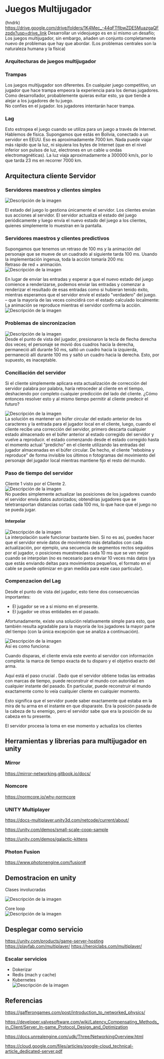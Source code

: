 # Juegos Multijugador
(hndrk)  https://drive.google.com/drive/folders/1K4Mec_-44qFTflbwZDE5MuazgaQFzpdx?usp=drive_link
Desarrollar un videojuego es en sí mismo un desafío; Los juegos multijugador, sin embargo, añaden un conjunto completamente nuevo de problemas que hay que abordar. (Los problemas centrales son la naturaleza humana y la física)
### Arquitecturas de juegos multijugador
### Trampas
Los juegos multijugador son diferentes. En cualquier juego competitivo, un jugador que hace trampa empeora la experiencia para los demas jugadores. Como desarrollador, probablemente quieras evitar esto, ya que tiende a alejar a los jugadores de tu juego.  
No confíes en el jugador. los jugadores intentarán hacer trampa.
### Lag
Esto estropea el juego cuando se utiliza para un juego a través de Internet.  
Hablemos de física. Supongamos que estás en Bolivia, conectado a un servidor en EEUU. Eso es aproximadamente 7000 km. Nada puede viajar más rápido que la luz, ni siquiera los bytes de Internet (que en el nivel inferior son pulsos de luz, electrones en un cable u ondas electromagnéticas). La luz viaja aproximadamente a 300000 km/s, por lo que tarda 23 ms en recorrer 7000 km.

## Arquitectura cliente Servidor
### Servidores maestros y clientes simples 

![Descripción de la imagen](/images/cliente-servidor0.png "img1")  

El estado del juego lo gestiona únicamente el servidor. Los clientes envían sus acciones al servidor. El servidor actualiza el estado del juego periódicamente y luego envía el nuevo estado del juego a los clientes, quienes simplemente lo muestran en la pantalla.
### Servidores maestros y clientes predictivos
Supongamos que tenemos un retraso de 100 ms y la animación del personaje que se mueve de un cuadrado al siguiente tarda 100 ms. Usando la implementación ingenua, toda la acción tomaría 200 ms:  
Retraso de red + animación.  
![Descripción de la imagen](/images/cliente-servidor1.png "img1")   

En lugar de enviar las entradas y esperar a que el nuevo estado del juego comience a renderizarse, podemos enviar las entradas y comenzar a renderizar el resultado de esas entradas como si hubieran tenido éxito, mientras esperamos que el servidor envíe el estado "verdadero" del juego. – que la mayoría de las veces coincidirá con el estado calculado localmente:  
La animación se reproduce mientras el servidor confirma la acción.  
![Descripción de la imagen](/images/cliente-servidor2.png "img1")  
### Problemas de sincronizacion
![Descripción de la imagen](/images/cliente-servidor3.png "img1")  
Desde el punto de vista del jugador, presionaron la tecla de flecha derecha dos veces; el personaje se movió dos cuadros hacia la derecha, permaneció allí durante 50 ms, saltó un cuadro hacia la izquierda, permaneció allí durante 100 ms y saltó un cuadro hacia la derecha. Esto, por supuesto, es inaceptable.
###  Conciliación del servidor
Si el cliente simplemente aplicara esta actualización de corrección del servidor palabra por palabra, haría retroceder al cliente en el tiempo, deshaciendo por completo cualquier predicción del lado del cliente. ¿Cómo entonces resolver esto y al mismo tiempo permitir al cliente predecir el futuro?  

![Descripción de la imagen](/images/cliente-servidor4.png "img1")  
La solución es mantener un búfer circular del estado anterior de los caracteres y la entrada para el jugador local en el cliente, luego, cuando el cliente recibe una corrección del servidor, primero descarta cualquier estado almacenado en el búfer anterior al estado corregido del servidor y vuelve a reproducir. el estado comenzando desde el estado corregido hasta el momento actual "predicho" en el cliente utilizando las entradas del jugador almacenadas en el búfer circular. De hecho, el cliente "rebobina y reproduce" de forma invisible los últimos n fotogramas del movimiento del personaje del jugador local mientras mantiene fijo el resto del mundo.
### Paso de tiempo del servidor
Cliente 1 visto por el Cliente 2.  
![Descripción de la imagen](/images/cliente-servidor5.png "img1")  
No puedes simplemente actualizar las posiciones de los jugadores cuando el servidor envía datos autorizados; obtendrías jugadores que se teletransportan distancias cortas cada 100 ms, lo que hace que el juego no se pueda jugar.
#### Interpolar 
![Descripción de la imagen](/images/cliente-servidor6.png "img1")  
 La interpolación suele funcionar bastante bien. Si no es así, puedes hacer que el servidor envíe datos de movimiento más detallados con cada actualización, por ejemplo, una secuencia de segmentos rectos seguidos por el jugador, o posiciones muestreadas cada 10 ms que se ven mejor cuando se interpolan (no es necesario para enviar 10 veces más datos (ya que estás enviando deltas para movimientos pequeños, el formato en el cable se puede optimizar en gran medida para este caso particular).
### Compenzacion del Lag
Desde el punto de vista del jugador, esto tiene dos consecuencias importantes:
- El jugador se ve a sí mismo en el presente.
- El jugador ve otras entidades en el pasado.

Afortunadamente, existe una solución relativamente simple para esto, que también resulta agradable para la mayoría de los jugadores la mayor parte del tiempo (con la única excepción que se analiza a continuación).

![Descripción de la imagen](/images/cliente-servidor7.png "img1")   
Así es como funciona:

Cuando disparas, el cliente envía este evento al servidor con información completa: la marca de tiempo exacta de tu disparo y el objetivo exacto del arma.

Aquí está el paso crucial . Dado que el servidor obtiene todas las entradas con marcas de tiempo, puede reconstruir el mundo con autoridad en cualquier instante del pasado. En particular, puede reconstruir el mundo exactamente como lo veía cualquier cliente en cualquier momento.

Esto significa que el servidor puede saber exactamente qué estaba en la mira de tu arma en el instante en que disparaste. Era la posición pasada de la cabeza de tu enemigo, pero el servidor sabe que era la posición de su cabeza en tu presente.

El servidor procesa la toma en ese momento y actualiza los clientes

## Herramientas y librerias para multijugador en unity 

### Mirror
https://mirror-networking.gitbook.io/docs/

### Nomcore 
https://normcore.io/why-normcore
### UNITY Multiplayer
https://docs-multiplayer.unity3d.com/netcode/current/about/

https://unity.com/demos/small-scale-coop-sample

https://unity.com/demos/galactic-kittens

### Photon Fusion
https://www.photonengine.com/fusion#

## Demostracion en unity
Clases involucradas  

![Descripción de la imagen](/images/Multiplayer1.png "img1")  

Core loop  
![Descripción de la imagen](/images/Multiplayer0.png "img1")  

## Desplegar como servicio

https://unity.com/products/game-server-hosting
https://playfab.com/multiplayer/
https://heroiclabs.com/multiplayer/

### Escalar servicios

- Dokerizar
- Redis (mach y cache)
- Kubernetes  
![Descripción de la imagen](/images/Multiplayer2.png "img1")  


## Referencias

https://gafferongames.com/post/introduction_to_networked_physics/

https://developer.valvesoftware.com/wiki/Latency_Compensating_Methods_in_Client/Server_In-game_Protocol_Design_and_Optimization

https://docs.unrealengine.com/udk/Three/NetworkingOverview.html

https://cloud.google.com/files/articles/google-cloud_technical-article_dedicated-server.pdf

